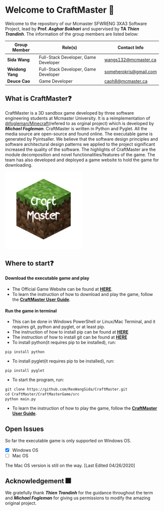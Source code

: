 # Welcome to CraftMaster 👋
Welcome to the repository of our Mcmaster SFWRENG 3XA3 Software Project, lead by **Prof. _Asghar Bokhari_** and supervised by **TA _Thien Trandinh_**.
The information of the group members are listed below:

| Group Member        | Role(s)                              | Contact Info           |
| ------------------- |--------------------------------------| ---------------------- |
| **Sida Wang**       | Full-Stack Developer, Game Developer | wangs132@mcmaster.ca   |
| **Weidong Yang**    | Full-Stack Developer, Game Developer | someherokris@gmail.com |
| **Deuce Cao**       | Game Developer                       | caoh8@mcmaster.ca      |

## What is CraftMaster❓

CraftMaster is a 3D sandbox game developed by three software engineering students at Mcmaster University. It is a reimplementation of [@fogleman/Minecraft](https://github.com/fogleman/Minecraft)(refered to as orginal project) which is developed by **_Michael Fogleman_**. CraftMaster is written in Python and Pyglet. All the media source are open-source and found online. The executable game is generated by Pyintsaller.
We believe that the software design principles and software architectural design patterns we applied to the project significant increased the quality of the software. The highlights of CraftMaster are the module decomposition and novel functionalities/features of the game.
The team has also developed and deployed a game website to hold the game for downloading.

<img src="./CraftMasterGame/src/source/icon.png" width="50%" height="50%">

## Where to start❓
#### Download the executable game and play
- The Official Game Website can be found at [**HERE**](http://rexwangsida.pythonanywhere.com).
- To learn the instruction of how to download and play the game, follow the [**CraftMaster User Guide**](https://github.com/RexWangSida/CraftMaster/blob/master/CraftMasterGame/Docs/UserGuide/UserGuide.pdf).
#### Run the game in terminal
- This can be done in Windows PowerShell or Linux/Mac Terminal, and it requires git, python and pyglet, or at least pip.
- The instruction of how to install pip can be found at [**HERE**](https://pip.pypa.io/en/stable/installing/)
- The instruction of how to install git can be found at [**HERE**](https://git-scm.com/book/en/v2/Getting-Started-Installing-Git)
- To install python(it requires pip to be installed), run:
```shell
pip install python
```
- To install pyglet(it requires pip to be installed), run:
```shell
pip install pyglet
```
- To start the program, run:
```shell
git clone https://github.com/RexWangSida/CraftMaster.git
cd CraftMaster/CraftMasterGame/src
python main.py
```
- To learn the instruction of how to play the game, follow the [**CraftMaster User Guide**](https://github.com/RexWangSida/CraftMaster/blob/master/CraftMasterGame/Docs/UserGuide/UserGuide.pdf).
## Open Issues

So far the executable game is only supported on Windows OS.
- [x] Windows OS
- [ ] Mac OS

The Mac OS version is still on the way.
[Last Edited 04/26/2020]

## Acknowledgement 🎆
We gratefully thank **_Thien Trandinh_** for the guidance throughout the term and **_Michael Fogleman_** for giving us permissions to modify the amazing original project.
